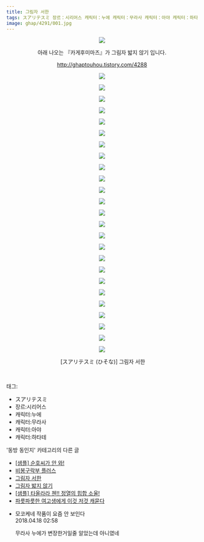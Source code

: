 ```yaml
---
title: 그림자 서한
tags: スアリテスミ 장르：시리어스 캐릭터：누에 캐릭터：무라사 캐릭터：아야 캐릭터：하타테 ひそな 동방_동인지
image: ghap/4291/001.jpg
---
```

<div class="article">
<p style="text-align: center; clear: none; float: none;"><img src="{{ site.nasurl }}/ghap/4291/001.jpg"/></p>
<p style="text-align: center; clear: none; float: none;">아래 나오는 『카게후미마즈』가 그림자 밟지 않기 입니다.</p>
<p style="text-align: center; clear: none; float: none;"><a class="tx-link" href="http://ghaptouhou.tistory.com/4288" target="_blank">http://ghaptouhou.tistory.com/4288</a></p>
<p style="text-align: center; clear: none; float: none;"><img src="{{ site.nasurl }}/ghap/4291/002.jpg"/></p>
<p style="text-align: center; clear: none; float: none;"><img src="{{ site.nasurl }}/ghap/4291/003.jpg"/></p>
<p style="text-align: center; clear: none; float: none;"><img src="{{ site.nasurl }}/ghap/4291/004.png"/></p>
<p style="text-align: center; clear: none; float: none;"><img src="{{ site.nasurl }}/ghap/4291/005.jpg"/></p>
<p style="text-align: center; clear: none; float: none;"><img src="{{ site.nasurl }}/ghap/4291/006.png"/></p>
<p style="text-align: center; clear: none; float: none;"><img src="{{ site.nasurl }}/ghap/4291/007.png"/></p>
<p style="text-align: center; clear: none; float: none;"><img src="{{ site.nasurl }}/ghap/4291/008.png"/></p>
<p style="text-align: center; clear: none; float: none;"><img src="{{ site.nasurl }}/ghap/4291/009.png"/></p>
<p style="text-align: center; clear: none; float: none;"><img src="{{ site.nasurl }}/ghap/4291/010.png"/></p>
<p style="text-align: center; clear: none; float: none;"><img src="{{ site.nasurl }}/ghap/4291/011.png"/></p>
<p style="text-align: center; clear: none; float: none;"><img src="{{ site.nasurl }}/ghap/4291/012.png"/></p>
<p style="text-align: center; clear: none; float: none;"><img src="{{ site.nasurl }}/ghap/4291/013.png"/></p>
<p style="text-align: center; clear: none; float: none;"><img src="{{ site.nasurl }}/ghap/4291/014.png"/></p>
<p style="text-align: center; clear: none; float: none;"><img src="{{ site.nasurl }}/ghap/4291/015.jpg"/></p>
<p style="text-align: center; clear: none; float: none;"><img src="{{ site.nasurl }}/ghap/4291/016.png"/></p>
<p style="text-align: center; clear: none; float: none;"><img src="{{ site.nasurl }}/ghap/4291/017.jpg"/></p>
<p style="text-align: center; clear: none; float: none;"><img src="{{ site.nasurl }}/ghap/4291/018.png"/></p>
<p style="text-align: center; clear: none; float: none;"><img src="{{ site.nasurl }}/ghap/4291/019.png"/></p>
<p style="text-align: center; clear: none; float: none;"><img src="{{ site.nasurl }}/ghap/4291/020.png"/></p>
<p style="text-align: center; clear: none; float: none;"><img src="{{ site.nasurl }}/ghap/4291/021.png"/></p>
<p style="text-align: center; clear: none; float: none;"><img src="{{ site.nasurl }}/ghap/4291/022.png"/></p>
<p style="text-align: center; clear: none; float: none;"><img src="{{ site.nasurl }}/ghap/4291/023.png"/></p>
<p style="text-align: center; clear: none; float: none;"><img src="{{ site.nasurl }}/ghap/4291/024.png"/></p>
<p style="text-align: center; clear: none; float: none;"><img src="{{ site.nasurl }}/ghap/4291/025.png"/></p>
<p style="text-align: center; clear: none; float: none;"><img src="{{ site.nasurl }}/ghap/4291/026.jpg"/></p>
<p style="text-align: center; clear: none; float: none;"> [スアリテスミ (ひそな)] 그림자 서한</p>
<p><br/></p>
</div><div class="tagTrail">
<p>태그: </p>
<ul>
<li>スアリテスミ</li>
<li>장르:시리어스</li>
<li>캐릭터:누에</li>
<li>캐릭터:무라사</li>
<li>캐릭터:아야</li>
<li>캐릭터:하타테</li>
</ul>
</div><div class="another">
<p>'동방 동인지' 카테고리의 다른 글</p>
<ul>
<li><a href="/2018-04-18-ghap_4297">[샘플] 순호씨가 안 와!</a></li>
<li><a href="/2018-04-18-ghap_4294">비봉구락부 플러스</a></li>
<li><a href="/2018-04-16-ghap_4291">그림자 서한</a></li>
<li><a href="/2018-04-15-ghap_4288">그림자 밟지 않기</a></li>
<li><a href="/2018-04-15-ghap_4287">[샘플] 타올라라 첸!! 정열의 힙합 소울!</a></li>
<li><a href="/2018-04-15-ghap_4283">파릇파릇한 여고생에게 이것 저것 캐묻다</a></li>
</ul>
</div><div class="cb_module cb_fluid">
<div class="cb_wrt cb_profile">
<div class="comment">
<ul>
<li class="cb_thumb_off" id="comment15240588">
<div class="cb_comment_area">
<div class="cb_info_area">
<div class="cb_section">
<span class="cb_nick_name">모코케네 작품이 요즘 안 보인다</span>
</div>
<div class="cb_section">
<span class="cb_date">2018.04.18 02:58 </span>
</div>
</div>
<div class="cb_dsc_comment">
<p class="cb_dsc">
											무라사 누에가 변장한거일줄 알았는데 아니였네
										</p>
</div>
</div></li>
</ul>
</div>
</div><!-- commentList close -->
</div>